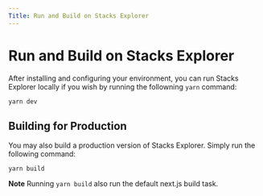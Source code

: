 ```yaml
---
Title: Run and Build on Stacks Explorer
---
```


# Run and Build on Stacks Explorer

After installing and configuring your environment, you can run Stacks Explorer locally if you wish by running the followning `yarn` command:

`yarn dev`

## Building for Production

You may also build a production version of Stacks Explorer. Simply run the following command:

`yarn build`

**Note** Running `yarn build` also run the default next.js build task.
